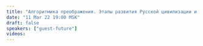 ```yaml
---
title: "Алгоритмика преображения. Этапы развития Русской цивилизации и всего мира к Человечности"
date: "11 Mar 22 19:00 MSK"
draft: false
speakers: ["guest-future"]
videos:
---
```

